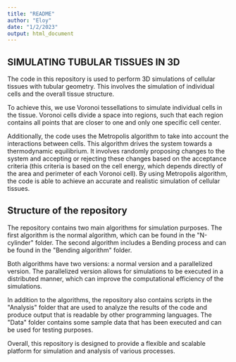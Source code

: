 ```yaml
---
title: "README"
author: "Eloy"
date: "1/2/2023"
output: html_document
---
```


## SIMULATING TUBULAR TISSUES IN 3D

The code in this repository is used to perform 3D simulations of cellular tissues with tubular geometry. This involves the simulation of individual cells and the overall tissue structure.

To achieve this, we use Voronoi tessellations to simulate individual cells in the tissue. Voronoi cells divide a space into regions, such that each region contains all points that are closer to one and only one specific cell center.

Additionally, the code uses the Metropolis algorithm to take into account the interactions between cells. This algorithm drives the system towards a thermodynamic equilibrium. It involves randomly proposing changes to the system and accepting or rejecting these changes based on the acceptance criteria (this criteria is based on the cell energy, which depends directly of the area and perimeter of each Voronoi cell). By using Metropolis algorithm, the code is able to achieve an accurate and realistic simulation of cellular tissues.

## Structure of the repository

The repository contains two main algorithms for simulation purposes. The first algorithm is the normal algorithm, which can be found in the "N-cylinder" folder. The second algorithm includes a Bending process and can be found in the "Bending algorithm" folder.

Both algorithms have two versions: a normal version and a parallelized version. The parallelized version allows for simulations to be executed in a distributed manner, which can improve the computational efficiency of the simulations.

In addition to the algorithms, the repository also contains scripts in the "Analysis" folder that are used to analyze the results of the code and produce output that is readable by other programming languages. The "Data" folder contains some sample data that has been executed and can be used for testing purposes.

Overall, this repository is designed to provide a flexible and scalable platform for simulation and analysis of various processes.
